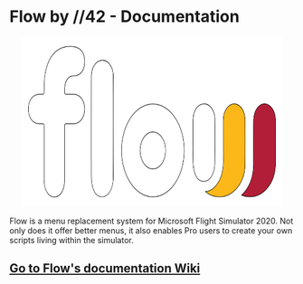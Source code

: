 # Flow by //42 - Documentation

<p align="center">
  <img width="460" height="300" src="https://github.com/parallel42/flow-documentation/blob/main/flow_logo.svg">
</p>

Flow is a menu replacement system for Microsoft Flight Simulator 2020. Not only does it offer better menus, it also enables Pro users to create your own scripts living within the simulator.

## [Go to Flow's documentation Wiki](https://github.com/parallel42/flow-documentation/wiki)

